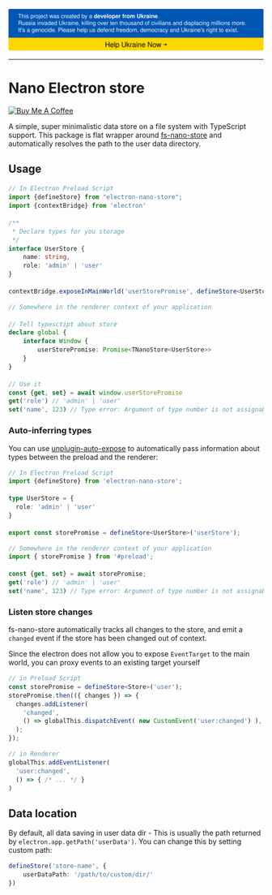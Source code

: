 [![Stand With Ukraine](https://raw.githubusercontent.com/vshymanskyy/StandWithUkraine/main/banner-direct-single.svg)](https://stand-with-ukraine.pp.ua)

---

# Nano Electron store
<a href="https://www.buymeacoffee.com/kozack" target="_blank"><img src="https://cdn.buymeacoffee.com/buttons/v2/default-red.png" alt="Buy Me A Coffee" style="height: 60px !important;" ></a>

A simple, super minimalistic data store on a file system with TypeScript support. This package is flat wrapper around [fs-nano-store](https://github.com/cawa-93/fs-nano-store) and automatically resolves the path to the user data directory.

## Usage

```ts
// In Electron Preload Script
import {defineStore} from "electron-nano-store";
import {contextBridge} from 'electron'

/**
 * Declare types for you storage
 */
interface UserStore {
    name: string,
    role: 'admin' | 'user'
}

contextBridge.exposeInMainWorld('userStorePromise', defineStore<UserStore>('user'))
```
```ts
// Somewhere in the renderer context of your application

// Tell typesctipt about store
declare global {
    interface Window {
        userStorePromise: Promise<TNanoStore<UserStore>>
    }
}

// Use it
const {get, set} = await window.userStorePromise
get('role') // 'admin' | 'user'
set('name', 123) // Type error: Argument of type number is not assignable to parameter of type string
```

### Auto-inferring types
You can use [unplugin-auto-expose](https://github.com/cawa-93/unplugin-auto-expose) to automatically pass information about types between the preload and the renderer:
```ts
// In Electron Preload Script
import {defineStore} from 'electron-nano-store';

type UserStore = {
  role: 'admin' | 'user'
}

export const storePromise = defineStore<UserStore>('userStore');
```
```ts
// Somewhere in the renderer context of your application
import { storePromise } from '#preload';

const {get, set} = await storePromise;
get('role') // 'admin' | 'user'
set('name', 123) // Type error: Argument of type number is not assignable to parameter of type string
```

### Listen store changes
fs-nano-store automatically tracks all changes to the store, and emit a `changed` event if the store has been changed out of context.

Since the electron does not allow you to expose `EventTarget` to the main world, you can proxy events to an existing target yourself
```ts
// in Preload Script
const storePromise = defineStore<Store>('user');
storePromise.then(({ changes }) => {
  changes.addListener(
    'changed',
    () => globalThis.dispatchEvent( new CustomEvent('user:changed') ),
  );
});
```
```ts
// in Renderer
globalThis.addEventListener(
  'user:changed',
  () => { /* ... */ }
)
```
## Data location
By default, all data saving in user data dir - This is usually the path returned by `electron.app.getPath('userData')`. You can change this by setting custom path:

```ts
defineStore('store-name', {
    userDataPath: '/path/to/custom/dir/'
})
```
